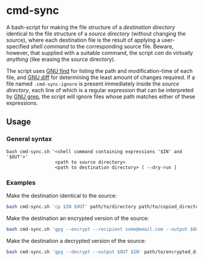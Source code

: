 # cmd-sync
A bash-script for making the file structure of a *destination directory* identical to the file structure of a *source directory* (without changing the source), where each destination file is the result of applying a user-specified *shell command* to the corresponding source file. Beware, however, that supplied with a suitable command, the script *can* do virtually *anything* (like erasing the source directory).

The script uses [GNU find](https://www.gnu.org/software/findutils/) for listing the path and modification-time of each file, and [GNU diff](https://www.gnu.org/software/diffutils/) for determining the least amount of changes required. If a file named `.cmd-sync-ignore` is present immediately inside the *source directory*, each line of which is a regular expression that can be interpreted by [GNU grep](https://www.gnu.org/software/grep/), the script will ignore files whose path matches either of these expressions.

## Usage

### General syntax

```
bash cmd-sync.sh '<shell command containing expressions '$IN' and '$OUT'>'
                  <path to source directory>
                  <path to destination directory> [ --dry-run ]
```

### Examples

Make the destination identical to the source:

```bash
bash cmd-sync.sh 'cp $IN $OUT' path/to/directory path/to/copied_directory
```

Make the destination an encrypted version of the source:

```bash
bash cmd-sync.sh 'gpg --encrypt --recipient some@email.com --output $OUT $IN' path/to/directory path/to/encrypted_directory
```

Make the destination a decrypted version of the source:

```bash
bash cmd-sync.sh 'gpg --decrypt --output $OUT $IN' path/to/encrypted_directory path/to/directory
```
